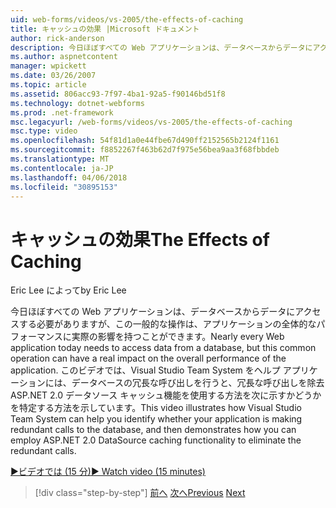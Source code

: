 ```yaml
---
uid: web-forms/videos/vs-2005/the-effects-of-caching
title: キャッシュの効果 |Microsoft ドキュメント
author: rick-anderson
description: 今日ほぼすべての Web アプリケーションは、データベースからデータにアクセスする必要がありますが、この一般的な操作の全体的なパフォーマンスに実際の影響を持つことができます、.
ms.author: aspnetcontent
manager: wpickett
ms.date: 03/26/2007
ms.topic: article
ms.assetid: 806acc93-7f97-4ba1-92a5-f90146bd51f8
ms.technology: dotnet-webforms
ms.prod: .net-framework
msc.legacyurl: /web-forms/videos/vs-2005/the-effects-of-caching
msc.type: video
ms.openlocfilehash: 54f81d1a0e44fbe67d490ff2152565b2124f1161
ms.sourcegitcommit: f8852267f463b62d7f975e56bea9aa3f68fbbdeb
ms.translationtype: MT
ms.contentlocale: ja-JP
ms.lasthandoff: 04/06/2018
ms.locfileid: "30895153"
---
```

<a name="the-effects-of-caching"></a><span data-ttu-id="4ae11-103">キャッシュの効果</span><span class="sxs-lookup"><span data-stu-id="4ae11-103">The Effects of Caching</span></span>
====================
<span data-ttu-id="4ae11-104">Eric Lee によって</span><span class="sxs-lookup"><span data-stu-id="4ae11-104">by Eric Lee</span></span>

<span data-ttu-id="4ae11-105">今日ほぼすべての Web アプリケーションは、データベースからデータにアクセスする必要がありますが、この一般的な操作は、アプリケーションの全体的なパフォーマンスに実際の影響を持つことができます。</span><span class="sxs-lookup"><span data-stu-id="4ae11-105">Nearly every Web application today needs to access data from a database, but this common operation can have a real impact on the overall performance of the application.</span></span> <span data-ttu-id="4ae11-106">このビデオでは、Visual Studio Team System をヘルプ アプリケーションには、データベースの冗長な呼び出しを行うと、冗長な呼び出しを除去 ASP.NET 2.0 データソース キャッシュ機能を使用する方法を次に示すかどうかを特定する方法を示しています。</span><span class="sxs-lookup"><span data-stu-id="4ae11-106">This video illustrates how Visual Studio Team System can help you identify whether your application is making redundant calls to the database, and then demonstrates how you can employ ASP.NET 2.0 DataSource caching functionality to eliminate the redundant calls.</span></span>

[<span data-ttu-id="4ae11-107">&#9654;ビデオでは (15 分)</span><span class="sxs-lookup"><span data-stu-id="4ae11-107">&#9654; Watch video (15 minutes)</span></span>](https://channel9.msdn.com/Blogs/ASP-NET-Site-Videos/the-effects-of-caching)

> [!div class="step-by-step"]
> <span data-ttu-id="4ae11-108">[前へ](custom-extraction-rules-and-coded-web-tests.md)
> [次へ](using-the-load-test-agent.md)</span><span class="sxs-lookup"><span data-stu-id="4ae11-108">[Previous](custom-extraction-rules-and-coded-web-tests.md)
[Next](using-the-load-test-agent.md)</span></span>
